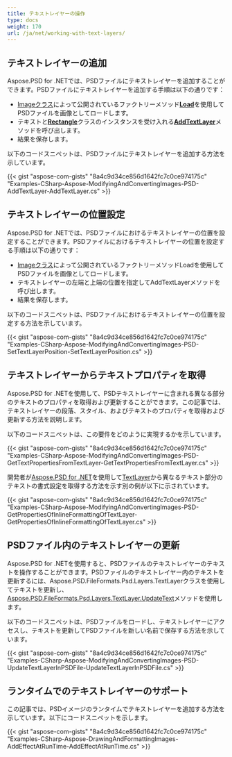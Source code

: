 ```yaml
---
title: テキストレイヤーの操作
type: docs
weight: 170
url: /ja/net/working-with-text-layers/
---
```


## **テキストレイヤーの追加**
Aspose.PSD for .NETでは、PSDファイルにテキストレイヤーを追加することができます。PSDファイルにテキストレイヤーを追加する手順は以下の通りです：

- [Imageクラス](https://reference.aspose.com/psd/net/aspose.psd/image)によって公開されているファクトリーメソッド[**Load**](https://reference.aspose.com/psd/net/aspose.psd/image/methods/load/index)を使用してPSDファイルを画像としてロードします。
- テキストと[**Rectangle**](https://reference.aspose.com/psd/net/aspose.psd/rectangle)クラスのインスタンスを受け入れる[**AddTextLayer**](https://reference.aspose.com/psd/net/aspose.psd/fileformats/psd/psdimage/methods/addtextlayer)メソッドを呼び出します。
- 結果を保存します。

以下のコードスニペットは、PSDファイルにテキストレイヤーを追加する方法を示しています。

{{< gist "aspose-com-gists" "8a4c9d34ce856d1642fc7c0ce974175c" "Examples-CSharp-Aspose-ModifyingAndConvertingImages-PSD-AddTextLayer-AddTextLayer.cs" >}}


## **テキストレイヤーの位置設定**
Aspose.PSD for .NETでは、PSDファイルにおけるテキストレイヤーの位置を設定することができます。PSDファイルにおけるテキストレイヤーの位置を設定する手順は以下の通りです：

- [Imageクラス](https://reference.aspose.com/psd/net/aspose.psd/image)によって公開されているファクトリーメソッドLoadを使用してPSDファイルを画像としてロードします。
- テキストレイヤーの左端と上端の位置を指定してAddTextLayerメソッドを呼び出します。
- 結果を保存します。

以下のコードスニペットは、PSDファイルにおけるテキストレイヤーの位置を設定する方法を示しています。

{{< gist "aspose-com-gists" "8a4c9d34ce856d1642fc7c0ce974175c" "Examples-CSharp-Aspose-ModifyingAndConvertingImages-PSD-SetTextLayerPosition-SetTextLayerPosition.cs" >}}

## **テキストレイヤーからテキストプロパティを取得**
Aspose.PSD for .NETを使用して、PSDテキストレイヤーに含まれる異なる部分のテキストのプロパティを取得および更新することができます。この記事では、テキストレイヤーの段落、スタイル、およびテキストのプロパティを取得および更新する方法を説明します。

以下のコードスニペットは、この要件をどのように実現するかを示しています。


{{< gist "aspose-com-gists" "8a4c9d34ce856d1642fc7c0ce974175c" "Examples-CSharp-Aspose-ModifyingAndConvertingImages-PSD-GetTextPropertiesFromTextLayer-GetTextPropertiesFromTextLayer.cs" >}}


開発者が[Aspose.PSD for .NET](https://products.aspose.com/psd/net)を使用して[TextLayer](https://reference.aspose.com/net/psd/aspose.psd.fileformats.psd.layers/textlayer)から異なるテキスト部分のテキストの書式設定を取得する方法を示す別の例が以下に示されています。

{{< gist "aspose-com-gists" "8a4c9d34ce856d1642fc7c0ce974175c" "Examples-CSharp-Aspose-ModifyingAndConvertingImages-PSD-GetPropertiesOfInlineFormattingOfTextLayer-GetPropertiesOfInlineFormattingOfTextLayer.cs" >}}

## **PSDファイル内のテキストレイヤーの更新**
Aspose.PSD for .NETを使用すると、PSDファイルのテキストレイヤーのテキストを操作することができます。PSDファイルのテキストレイヤー内のテキストを更新するには、Aspose.PSD.FileFormats.Psd.Layers.TextLayerクラスを使用してテキストを更新し、[Aspose.PSD.FileFormats.Psd.Layers.TextLayer.UpdateText](https://reference.aspose.com/psd/net/aspose.psd.fileformats.psd.layers/textlayer/methods/updatetext/index)メソッドを使用します。

以下のコードスニペットは、PSDファイルをロードし、テキストレイヤーにアクセスし、テキストを更新してPSDファイルを新しい名前で保存する方法を示しています。

{{< gist "aspose-com-gists" "8a4c9d34ce856d1642fc7c0ce974175c" "Examples-CSharp-Aspose-ModifyingAndConvertingImages-PSD-UpdateTextLayerInPSDFile-UpdateTextLayerInPSDFile.cs" >}}

## **ランタイムでのテキストレイヤーのサポート**
この記事では、PSDイメージのランタイムでテキストレイヤーを追加する方法を示しています。以下にコードスニペットを示します。


{{< gist "aspose-com-gists" "8a4c9d34ce856d1642fc7c0ce974175c" "Examples-CSharp-Aspose-DrawingAndFormattingImages-AddEffectAtRunTime-AddEffectAtRunTime.cs" >}}

